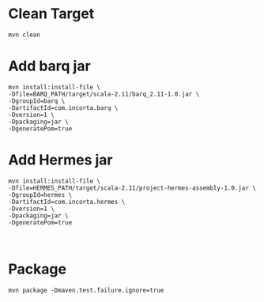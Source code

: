 # Clean Target  
    mvn clean

# Add barq jar 
    mvn install:install-file \
    -Dfile=BARQ_PATH/target/scala-2.11/barq_2.11-1.0.jar \
    -DgroupId=barq \
    -DartifactId=com.incorta.barq \
    -Dversion=1 \
    -Dpackaging=jar \
    -DgeneratePom=true

# Add Hermes jar 
    mvn install:install-file \
    -Dfile=HERMES_PATH/target/scala-2.11/project-hermes-assembly-1.0.jar \
    -DgroupId=hermes \
    -DartifactId=com.incorta.hermes \
    -Dversion=1 \
    -Dpackaging=jar \
    -DgeneratePom=true

﻿
# Package
    mvn package -Dmaven.test.failure.ignore=true